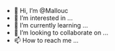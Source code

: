 - 👋 Hi, I’m @Mallouc
- 👀 I’m interested in ...
- 🌱 I’m currently learning ...
- 💞️ I’m looking to collaborate on ...
- 📫 How to reach me ...

<!---
Mallouc/Mallouc is a ✨ special ✨ repository because its `README.md` (this file) appears on your GitHub profile.
You can click the Preview link to take a look at your changes.
--->
